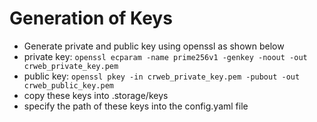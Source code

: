 # Generation of Keys
 - Generate private and public key using openssl as shown below
 - private key: `openssl ecparam -name prime256v1 -genkey -noout -out crweb_private_key.pem`
 - public key: `openssl pkey -in crweb_private_key.pem -pubout -out crweb_public_key.pem`
 - copy these keys into .storage/keys
 - specify the path of these keys into the config.yaml file